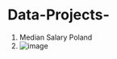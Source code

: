 # Data-Projects-

1. Median Salary Poland
2. ![image](https://github.com/user-attachments/assets/9188a578-0d47-4494-ae9b-ffa44ff4028a)
